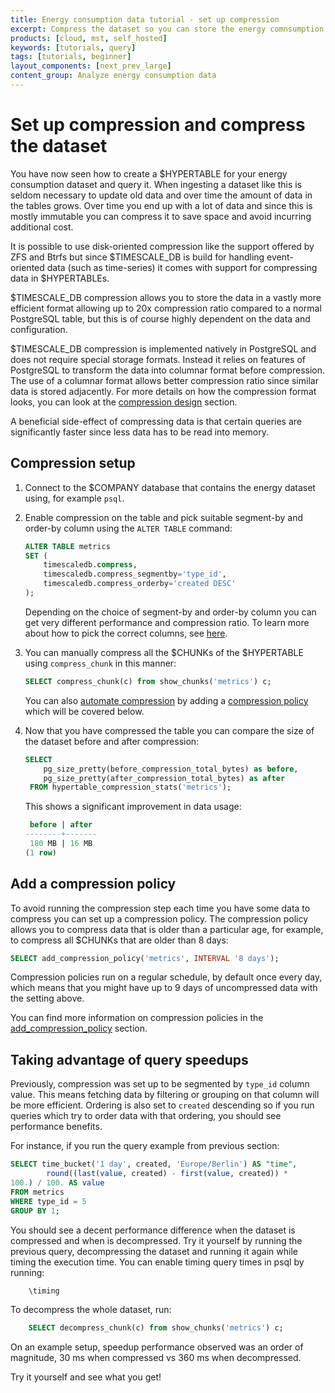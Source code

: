 ```yaml
---
title: Energy consumption data tutorial - set up compression
excerpt: Compress the dataset so you can store the energy comnsumption data more efficiently
products: [cloud, mst, self_hosted]
keywords: [tutorials, query]
tags: [tutorials, beginner]
layout_components: [next_prev_large]
content_group: Analyze energy consumption data
---
```


# Set up compression and compress the dataset

You have now seen how to create a $HYPERTABLE for your energy consumption
dataset and query it. When ingesting a dataset like this
is seldom necessary to update old data and over time the amount of
data in the tables grows. Over time you end up with a lot of data and
since this is mostly immutable you can compress it to save space and
avoid incurring additional cost.

It is possible to use disk-oriented compression like the support
offered by ZFS and Btrfs but since $TIMESCALE_DB is build for handling
event-oriented data (such as time-series) it comes with support for
compressing data in $HYPERTABLEs.

$TIMESCALE_DB compression allows you to store the data in a vastly more
efficient format allowing up to 20x compression ratio compared to a
normal PostgreSQL table, but this is of course highly dependent on the
data and configuration.

$TIMESCALE_DB compression is implemented natively in PostgreSQL and does
not require special storage formats. Instead it relies on features of
PostgreSQL to transform the data into columnar format before
compression. The use of a columnar format allows better compression
ratio since similar data is stored adjacently. For more details on how
the compression format looks, you can look at the [compression
design][compression-design] section.

A beneficial side-effect of compressing data is that certain queries
are significantly faster since less data has to be read into
memory.

<Procedure>

## Compression setup

1.  Connect to the $COMPANY database that contains the energy
    dataset using, for example `psql`.
1.  Enable compression on the table and pick suitable segment-by and
    order-by column using the `ALTER TABLE` command:

    ```sql
    ALTER TABLE metrics 
    SET (
        timescaledb.compress, 
        timescaledb.compress_segmentby='type_id', 
        timescaledb.compress_orderby='created DESC'
    );
    ``` 
    Depending on the choice of segment-by and order-by column you can
    get very different performance and compression ratio. To learn
    more about how to pick the correct columns, see
    [here][segment-by-columns].
1.  You can manually compress all the $CHUNKs of the $HYPERTABLE using
    `compress_chunk` in this manner:
    ```sql
    SELECT compress_chunk(c) from show_chunks('metrics') c;
    ```
    You can also [automate compression][automatic-compression] by
    adding a [compression policy][add_compression_policy] which will
    be covered below.

1.  Now that you have compressed the table you can compare the size of
    the dataset before and after compression:

    ```sql
    SELECT 
        pg_size_pretty(before_compression_total_bytes) as before,
        pg_size_pretty(after_compression_total_bytes) as after
     FROM hypertable_compression_stats('metrics');
    ```
	This shows a significant improvement in data usage:

    ```sql
     before | after 
    --------+-------
     180 MB | 16 MB
    (1 row)
    ```

</Procedure>

## Add a compression policy

To avoid running the compression step each time you have some data to
compress you can set up a compression policy. The compression policy
allows you to compress data that is older than a particular age, for
example, to compress all $CHUNKs that are older than 8 days:

```sql
SELECT add_compression_policy('metrics', INTERVAL '8 days');
```

Compression policies run on a regular schedule, by default once every
day, which means that you might have up to 9 days of uncompressed data
with the setting above.

You can find more information on compression policies in the
[add_compression_policy][add_compression_policy] section.


## Taking advantage of query speedups


Previously, compression was set up to be segmented by `type_id` column value.
This means fetching data by filtering or grouping on that column will be 
more efficient. Ordering is also set to `created` descending so if you run queries
which try to order data with that ordering, you should see performance benefits. 

For instance, if you run the query example from previous section:
```sql
SELECT time_bucket('1 day', created, 'Europe/Berlin') AS "time",
        round((last(value, created) - first(value, created)) * 
100.) / 100. AS value
FROM metrics                                   
WHERE type_id = 5
GROUP BY 1;
```

You should see a decent performance difference when the dataset is compressed and
when is decompressed. Try it yourself by running the previous query, decompressing
the dataset and running it again while timing the execution time. You can enable
timing query times in psql by running:

```sql
    \timing
```

To decompress the whole dataset, run:
```sql
    SELECT decompress_chunk(c) from show_chunks('metrics') c;
```

On an example setup, speedup performance observed was an order of magnitude,
30 ms when compressed vs 360 ms when decompressed.

Try it yourself and see what you get!


[segment-by-columns]: /use-timescale/:currentVersion:/compression/about-compression/#segment-by-columns
[automatic-compression]: /tutorials/:currentVersion:/energy-data/compress-energy/#add-a-compression-policy
[compression-design]: /use-timescale/:currentVersion:/compression/compression-design/
[add_compression_policy]: /api/:currentVersion:/compression/add_compression_policy/
